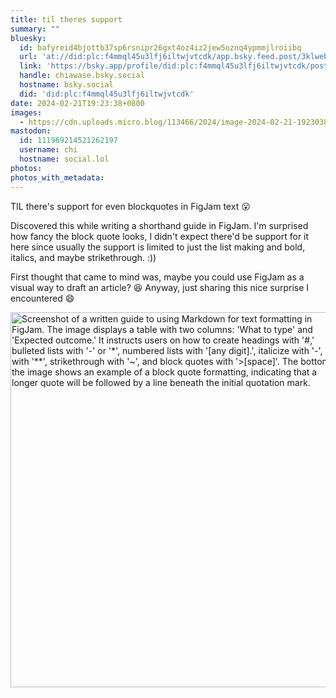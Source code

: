 ```yaml
---
title: til theres support
summary: ""
bluesky:
  id: bafyreid4bjottb37sp6rsnipr26gxt4oz4iz2jew5oznq4ypmmjlroiibq
  url: 'at://did:plc:f4mmql45u3lfj6iltwjvtcdk/app.bsky.feed.post/3klwebsl3gk2w'
  link: 'https://bsky.app/profile/did:plc:f4mmql45u3lfj6iltwjvtcdk/post/3klwebsl3gk2w'
  handle: chiawase.bsky.social
  hostname: bsky.social
  did: 'did:plc:f4mmql45u3lfj6iltwjvtcdk'
date: 2024-02-21T19:23:38+0800
images:
  - https://cdn.uploads.micro.blog/113466/2024/image-2024-02-21-192303854.png
mastodon:
  id: 111969214521262197
  username: chi
  hostname: social.lol
photos: 
photos_with_metadata: 
---
```


TIL there's support for even blockquotes in FigJam text 😮

Discovered this while writing a shorthand guide in FigJam. I'm surprised how fancy the block quote looks, I didn't expect there'd be support for it here since usually the support is limited to just the list making and bold, italics, and maybe strikethrough. :))

First thought that came to mind was, maybe you could use FigJam as a visual way to draft an article? 😆 Anyway, just sharing this nice surprise I encountered 😄

<img src="/img/uploads/2024/image-2024-02-21-192303854.png" width="538" height="600" alt="Screenshot of a written guide to using Markdown for text formatting in FigJam. The image displays a table with two columns: 'What to type' and 'Expected outcome.' It instructs users on how to create headings with '#,' bulleted lists with '-' or '*', numbered lists with '[any digit].', italicize with '-', bold with '**', strikethrough with '~', and block quotes with '>[space]'. The bottom of the image shows an example of a block quote formatting, indicating that a longer quote will be followed by a line beneath the initial quotation mark.">
